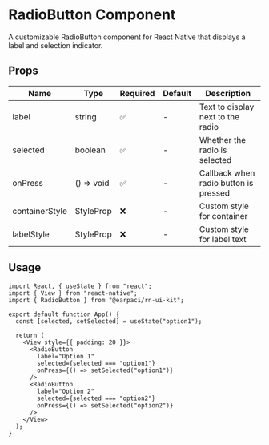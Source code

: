 # RadioButton Component

A customizable RadioButton component for React Native that displays a label and selection indicator.

## Props

| Name           | Type                 | Required | Default | Description                           |
| -------------- | -------------------- | -------- | ------- | ------------------------------------- |
| label          | string               | ✅       | -       | Text to display next to the radio     |
| selected       | boolean              | ✅       | -       | Whether the radio is selected         |
| onPress        | () => void           | ✅       | -       | Callback when radio button is pressed |
| containerStyle | StyleProp<ViewStyle> | ❌       | -       | Custom style for container            |
| labelStyle     | StyleProp<TextStyle> | ❌       | -       | Custom style for label text           |

## Usage

```tsx
import React, { useState } from "react";
import { View } from "react-native";
import { RadioButton } from "@earpaci/rn-ui-kit";

export default function App() {
  const [selected, setSelected] = useState("option1");

  return (
    <View style={{ padding: 20 }}>
      <RadioButton
        label="Option 1"
        selected={selected === "option1"}
        onPress={() => setSelected("option1")}
      />
      <RadioButton
        label="Option 2"
        selected={selected === "option2"}
        onPress={() => setSelected("option2")}
      />
    </View>
  );
}
```
